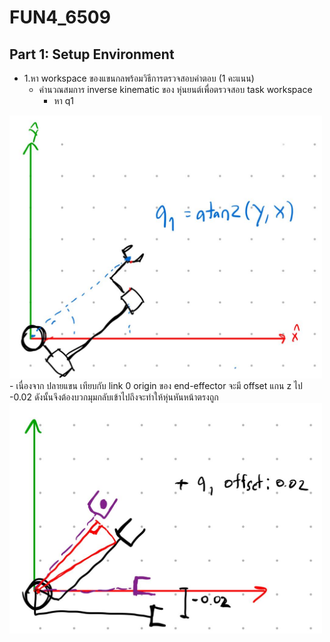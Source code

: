 # FUN4_6509
## Part 1: Setup Environment
- 1.หา workspace ของแขนกลพร้อมวิธีการตรวจสอบคําตอบ (1 คะแนน)
  - คำนวณสมการ inverse kinematic ของ หุ่นยนต์เพื่อตรวจสอบ task workspace
      - หา q1
<img src="img/q1_find.jpeg" alt="Alt Text for the Image" width="500" />
      - เนื่องจาก ปลายแขน เทียบกับ link 0 origin ของ end-effector จะมี offset แกน z ไป -0.02 ดังนั้นจึงต้องบวกมุมกลับเข้าไปถึงจะทำให้หุ่นหันหน้าตรงถูก
<img src="img/q1_extra.jpeg" alt="Alt Text for the Image" width="500" />

